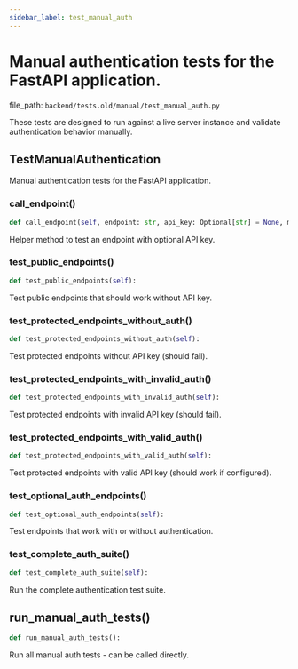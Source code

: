 ```yaml
---
sidebar_label: test_manual_auth
---
```


# Manual authentication tests for the FastAPI application.

  file_path: `backend/tests.old/manual/test_manual_auth.py`

These tests are designed to run against a live server instance
and validate authentication behavior manually.

## TestManualAuthentication

Manual authentication tests for the FastAPI application.

### call_endpoint()

```python
def call_endpoint(self, endpoint: str, api_key: Optional[str] = None, method: str = 'GET', data: Optional[dict] = None) -> Tuple[Optional[int], Union[dict, str, None]]:
```

Helper method to test an endpoint with optional API key.

### test_public_endpoints()

```python
def test_public_endpoints(self):
```

Test public endpoints that should work without API key.

### test_protected_endpoints_without_auth()

```python
def test_protected_endpoints_without_auth(self):
```

Test protected endpoints without API key (should fail).

### test_protected_endpoints_with_invalid_auth()

```python
def test_protected_endpoints_with_invalid_auth(self):
```

Test protected endpoints with invalid API key (should fail).

### test_protected_endpoints_with_valid_auth()

```python
def test_protected_endpoints_with_valid_auth(self):
```

Test protected endpoints with valid API key (should work if configured).

### test_optional_auth_endpoints()

```python
def test_optional_auth_endpoints(self):
```

Test endpoints that work with or without authentication.

### test_complete_auth_suite()

```python
def test_complete_auth_suite(self):
```

Run the complete authentication test suite.

## run_manual_auth_tests()

```python
def run_manual_auth_tests():
```

Run all manual auth tests - can be called directly.
